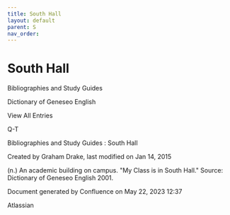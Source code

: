 ```yaml
---
title: South Hall
layout: default
parent: S
nav_order:
---
```


# South Hall

Bibliographies and Study Guides

Dictionary of Geneseo English

View All Entries

Q-T

Bibliographies and Study Guides : South Hall

Created by  Graham Drake, last modified on Jan 14, 2015

(n.) An academic building on campus. &quot;My Class is in South Hall.&quot; Source: Dictionary of Geneseo English 2001.

Document generated by Confluence on May 22, 2023 12:37

Atlassian
